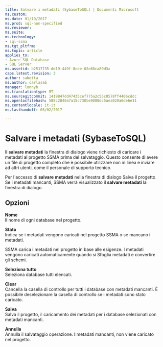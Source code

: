 ```yaml
---
title: Salvare i metadati (SybaseToSQL) | Documenti Microsoft
ms.custom: 
ms.date: 01/19/2017
ms.prod: sql-non-specified
ms.reviewer: 
ms.suite: 
ms.technology:
- sql-ssma
ms.tgt_pltfrm: 
ms.topic: article
applies_to:
- Azure SQL Database
- SQL Server
ms.assetid: b2517735-dd19-449f-8cee-08e68ca89d3a
caps.latest.revision: 3
author: sabotta
ms.author: carlasab
manager: lonnyb
ms.translationtype: MT
ms.sourcegitcommit: 1419847dd47435cef775a2c55c0578ff4406cddc
ms.openlocfilehash: 588c2840a7a15c730be9880dc5aea020a6de6e11
ms.contentlocale: it-it
ms.lasthandoff: 08/02/2017

---
```

# <a name="save-metadata--sybasetosql"></a>Salvare i metadati (SybaseToSQL)
Il **salvare metadati** la finestra di dialogo viene richiesto di caricare i metadati al progetto SSMA prima del salvataggio. Questo consente di avere un file di progetto completo che è possibile utilizzare non in linea e inviare ad altri utenti, come il personale di supporto tecnico.  
  
Per l'accesso di **salvare metadati** nella finestra di dialogo Salva il progetto. Se i metadati mancanti, SSMA verrà visualizzato il **salvare metadati** la finestra di dialogo.  
  
## <a name="options"></a>Opzioni  
**Nome**  
Il nome di ogni database nel progetto.  
  
**Stato**  
Indica se i metadati vengono caricati nel progetto SSMA o se mancano i metadati.  
  
SSMA carica i metadati nel progetto in base alle esigenze. I metadati vengono caricati automaticamente quando si Sfoglia metadati e convertire gli schemi.  
  
**Seleziona tutto**  
Seleziona database tutti elencati.  
  
**Clear**  
Cancella la casella di controllo per tutti i database con metadati mancanti. È possibile deselezionare la casella di controllo se i metadati sono stato caricato.  
  
**Salva**  
Salva il progetto, il caricamento dei metadati per i database selezionati con metadati mancanti.  
  
**Annulla**  
Annulla il salvataggio operazione. I metadati mancanti, non viene caricato nel progetto.  
  

